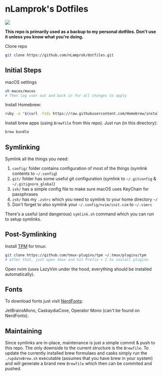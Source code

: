 # nLamprok's Dotfiles

![](https://i.imgur.com/pi5d9RY.png)

**This repo is primarily used as a backup to my personal dotfiles.
Don't use it unless you know what you're doing.**

Clone repo

```sh
git clone https://github.com/nLamprok/dotfiles.git
```

## Initial Steps

macOS settings

```sh
sh macos/macos
# Then log user out and back in for all changes to apply
```

Install Homebrew:

```sh
ruby -e "$(curl -fsSL https://raw.githubusercontent.com/Homebrew/install/master/install)"
```

Install brew apps (using `Brewfile` from this repo). Just run (in this directory):

```sh
brew bundle
```

## Symlinking

Symlink all the things you need:

1. `config/` folder contains configuration of most of the things (symlink contents to `~/.config`)
2. `git/` folder has some useful git configuration (symlink to `~/.gitconfig` & `~/.gitignore_global`)
3. `ssh/` has a simple config file to make sure macOS uses KeyChain for passphrases
4. `zsh/` has my `.zshrc` which you need to symlink to your home directory `~/`
5. Don't forget to also symlink your `~/.config/nvim/init.vim` to `~/.vimrc`

There's a useful (and dangerous) `symlink.sh` command which you can run to setup symlinks.

## Post-Symlinking

Install [TPM](https://github.com/tmux-plugins/tpm) for tmux:

```sh
git clone https://github.com/tmux-plugins/tpm ~/.tmux/plugins/tpm
# after that, just open tmux and hit Prefix + I to install plugins
```

Open nvim (uses LazyVim under the hood, everything should be installed automatically).

## Fonts

To download fonts just visit [NerdFonts](https://www.nerdfonts.com/font-downloads):

JetBrainsMono, CaskaydiaCove, Operator Mono (can't be found on NerdFonts).

## Maintaining

Since symlinks are in-place, maintenance is just a simple commit & push to this repo. The only downside
to the current structure is the `Brewfile`. To update the currently installed brew formulaes and casks
simply run the `./updateBrew.sh` executable (assumes that you have brew in your system) and will generate
a brand new `Brewfile` which then can be commited and pushed.

